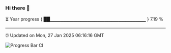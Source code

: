 ### Hi there 👋

⏳ Year progress { ██▁▁▁▁▁▁▁▁▁▁▁▁▁▁▁▁▁▁▁▁▁▁▁▁▁▁▁▁ } 7.19 %

---

⏰ Updated on Mon, 27 Jan 2025 06:16:16 GMT

![Progress Bar CI](https://github.com/code-lakshay/GitHub-Actions-Demo/workflows/Progress%20Bar%20CI/badge.svg)
